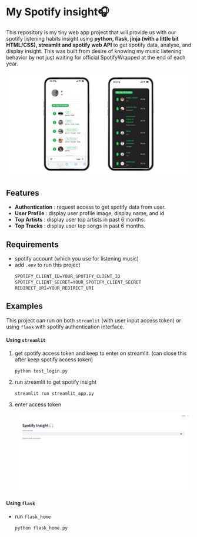 # My Spotify insight🎧

This repository is my tiny web app project that will provide us with our spotify listening habits insight using **python, flask, jinja (with a little bit HTML/CSS), streamlit and spotify web API** to get spotify data, analyse, and display insight. This was built from desire of knowing my music listening behavior by not just waiting for official SpotifyWrapped at the end of each year. 



<img src="20250511_demo_mobile.png" alt="mobile_sample" max-height="500"/>




## Features
- **Authentication** : request access to get spotify data from user.
- **User Profile** : display user profile image, display name, and id
- **Top Artists** : display user top artists in past 6 months.
- **Top Tracks** : display user top songs in past 6 months.


<!-- ### To be develop
- get all song from user playlist ( to analyse their behavior)
- get all playlists -->




## Requirements

- spotify account (which you use for listening music)
- add `.env` to run this project
    ```  
    SPOTIFY_CLIENT_ID=YOUR_SPOTIFY_CLIENT_ID
    SPOTIFY_CLIENT_SECRET=YOUR_SPOTIFY_CLIENT_SECRET
    REDIRECT_URI=YOUR_REDIRECT_URI 
    ```
<!-- - spotify `client id` and `client secret` -->


## Examples
  
This project can run on both `streamlit` (with user input access token) or using `flask` with spotify authentication interface.


#### Using `streamlit`

1. get spotify access token and keep to enter on streamlit. (can close this after keep spotify access token)
    ```
    python test_login.py
    ```

2. run streamlit to get spotify insight
    ```
    streamlit run streamlit_app.py
    ```

3. enter access token 
   
   <img src="streamlit_enter.png" alt="streamlit" max-height="200"/>



#### Using `flask`

- run `flask_home`
   ```
   python flask_home.py
   ```
